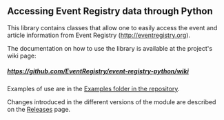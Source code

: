 ## Accessing Event Registry data through Python

This library contains classes that allow one to easily access the event and article information from Event Registry (http://eventregistry.org).

The documentation on how to use the library is available at the project's wiki page: 

##### https://github.com/EventRegistry/event-registry-python/wiki

Examples of use are in the [Examples folder in the repository](https://github.com/EventRegistry/event-registry-python/tree/master/eventregistry/examples). 

Changes introduced in the different versions of the module are described on the [Releases](https://github.com/EventRegistry/event-registry-python/releases) page.
